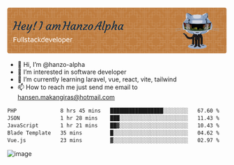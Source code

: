 ![Header](./github-header-image.png)

- 👋 Hi, I’m @hanzo-alpha
- 👀 I’m interested in software developer
- 🌱 I’m currently learning laravel, vue, react, vite, tailwind
- 📫 How to reach me just send me email to hansen.makangiras@hotmail.com 

<!---
hanzo-alpha/hanzo-alpha is a ✨ special ✨ repository because its `README.md` (this file) appears on your GitHub profile.
You can click the Preview link to take a look at your changes.
--->

<!--START_SECTION:waka-->

```txt
PHP              8 hrs 45 mins   █████████████████░░░░░░░░   67.60 %
JSON             1 hr 28 mins    ███░░░░░░░░░░░░░░░░░░░░░░   11.43 %
JavaScript       1 hr 21 mins    ██▓░░░░░░░░░░░░░░░░░░░░░░   10.43 %
Blade Template   35 mins         █░░░░░░░░░░░░░░░░░░░░░░░░   04.62 %
Vue.js           23 mins         ▓░░░░░░░░░░░░░░░░░░░░░░░░   02.97 %
```

<!--END_SECTION:waka-->

![image](https://github.com/hanzo-alpha/hanzo-alpha/assets/111342797/c4bd2977-6123-4017-8652-6e166259b484)


